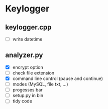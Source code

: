 # Keylogger
## keylogger.cpp
* [ ] write datetime

## analyzer.py
* [x] encrypt option
* [ ] check file extension
* [x] command line control (pause and continue)
* [ ] modes (MySQL, file txt, ...)
* [ ] progesses bar
* [ ] setup.py in bin
* [ ] tidy code
